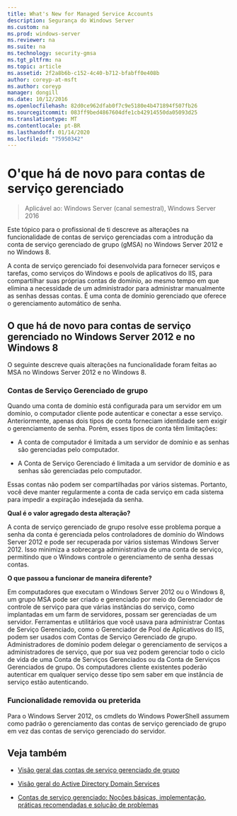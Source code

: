 ```yaml
---
title: What's New for Managed Service Accounts
description: Segurança do Windows Server
ms.custom: na
ms.prod: windows-server
ms.reviewer: na
ms.suite: na
ms.technology: security-gmsa
ms.tgt_pltfrm: na
ms.topic: article
ms.assetid: 2f2a8b6b-c152-4c40-b712-bfabff0e408b
author: coreyp-at-msft
ms.author: coreyp
manager: dongill
ms.date: 10/12/2016
ms.openlocfilehash: 82d0ce962dfab0f7c9e5180e4b471894f507fb26
ms.sourcegitcommit: 083ff9bed4867604dfe1cb42914550da05093d25
ms.translationtype: MT
ms.contentlocale: pt-BR
ms.lasthandoff: 01/14/2020
ms.locfileid: "75950342"
---
```

# <a name="what39s-new-for-managed-service-accounts"></a>O&#39;que há de novo para contas de serviço gerenciado

>Aplicável ao: Windows Server (canal semestral), Windows Server 2016

Este tópico para o profissional de ti descreve as alterações na funcionalidade de contas de serviço gerenciadas com a introdução da conta de serviço gerenciado de grupo (gMSA) no Windows Server 2012 e no Windows 8.

A conta de serviço gerenciado foi desenvolvida para fornecer serviços e tarefas, como serviços do Windows e pools de aplicativos do IIS, para compartilhar suas próprias contas de domínio, ao mesmo tempo em que elimina a necessidade de um administrador para administrar manualmente as senhas dessas contas. É uma conta de domínio gerenciado que oferece o gerenciamento automático de senha.

## <a name="versions"></a>O que há de novo para contas de serviço gerenciado no Windows Server 2012 e no Windows 8
O seguinte descreve quais alterações na funcionalidade foram feitas ao MSA no Windows Server 2012 e no Windows 8.

### <a name="group-managed-service-accounts"></a>Contas de Serviço Gerenciado de grupo
Quando uma conta de domínio está configurada para um servidor em um domínio, o computador cliente pode autenticar e conectar a esse serviço. Anteriormente, apenas dois tipos de conta forneciam identidade sem exigir o gerenciamento de senha. Porém, esses tipos de conta têm limitações:

-   A conta de computador é limitada a um servidor de domínio e as senhas são gerenciadas pelo computador.

-   A Conta de Serviço Gerenciado é limitada a um servidor de domínio e as senhas são gerenciadas pelo computador.

Essas contas não podem ser compartilhadas por vários sistemas. Portanto, você deve manter regularmente a conta de cada serviço em cada sistema para impedir a expiração indesejada da senha.

**Qual é o valor agregado desta alteração?**

A conta de serviço gerenciado de grupo resolve esse problema porque a senha da conta é gerenciada pelos controladores de domínio do Windows Server 2012 e pode ser recuperada por vários sistemas Windows Server 2012. Isso minimiza a sobrecarga administrativa de uma conta de serviço, permitindo que o Windows controle o gerenciamento de senha dessas contas.

**O que passou a funcionar de maneira diferente?**

Em computadores que executam o Windows Server 2012 ou o Windows 8, um grupo MSA pode ser criado e gerenciado por meio do Gerenciador de controle de serviço para que várias instâncias do serviço, como implantadas em um farm de servidores, possam ser gerenciadas de um servidor. Ferramentas e utilitários que você usava para administrar Contas de Serviço Gerenciado, como o Gerenciador de Pool de Aplicativos do IIS, podem ser usados com Contas de Serviço Gerenciado de grupo. Administradores de domínio podem delegar o gerenciamento de serviços a administradores de serviço, que por sua vez podem gerenciar todo o ciclo de vida de uma Conta de Serviços Gerenciados ou da Conta de Serviços Gerenciados de grupo. Os computadores cliente existentes poderão autenticar em qualquer serviço desse tipo sem saber em que instância de serviço estão autenticando.

### <a name="interoperability"></a>Funcionalidade removida ou preterida
Para o Windows Server 2012, os cmdlets do Windows PowerShell assumem como padrão o gerenciamento das contas de serviço gerenciado de grupo em vez das contas de serviço gerenciado do servidor.

## <a name="see-also"></a>Veja também

-   [Visão geral das contas de serviço gerenciado de grupo](group-managed-service-accounts-overview.md)

-   [Visão geral do Active Directory Domain Services](active-directory-domain-services-overview.md)

-   [Contas de serviço gerenciado: Noções básicas, implementação, práticas recomendadas e solução de problemas](https://blogs.technet.com/b/askds/archive/20../managed-service-accounts-understanding-implementing-best-practices-and-troubleshooting.aspx)


